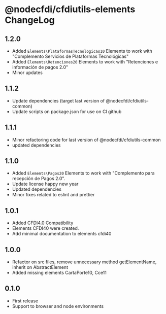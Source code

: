 # @nodecfdi/cfdiutils-elements ChangeLog

## 1.2.0
- Added `Elements\PlataformasTecnologicas10` Elements to work with "Complemento Servicios de Plataformas Tecnológicas"
- Added `Elements\Retenciones20` Elements to work with "Retenciones e información de pagos 2.0"
- Minor updates

## 1.1.2
- Update dependencies (target last version of @nodecfdi/cfdiutils-common)
- Update scripts on package.json for use on CI github

## 1.1.1
- Minor refactoring code for last version of @nodecfdi/cfdiutils-common
- updated dependencies

## 1.1.0

- Added `Elements\Pagos20` Elements to work with "Complemento para recepción de Pagos 2.0".
- Update license happy new year
- Updated dependencies
- Minor fixes related to eslint and prettier

## 1.0.1

- Added CFDI4.0 Compatibility
- Elements CFDI40 were created.
- Add minimal documentation to elements cfdi40

## 1.0.0

- Refactor on src files, remove unnecessary method getElementName, inherit on AbstractElement
- Added missing elements CartaPorte10, Cce11

## 0.1.0

- First release
- Support to browser and node environments
